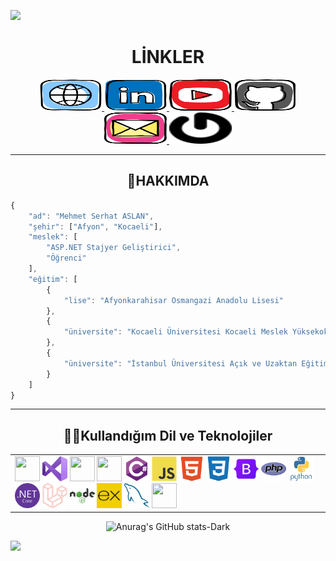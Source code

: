 <p>
    <img
        src="https://capsule-render.vercel.app/api?type=waving&height=200&color=gradient&text=Mehmet%20Serhat-nl-ASLAN&animation=twinkling&reversal=false%C2%A7ion=header&textBg=false&fontAlign=50&fontSize=40&fontColor=ffffff"></img>
</p>

<h1 align="center">
    LİNKLER
</h1>

<p align="center">
    <a href="https://benserhat.live/">
        <img height="50" width="100"
            src="./assets/1873909_world_social media_earth_website_world wide web_icon.svg" >
    </a>
    <a href="https://www.linkedin.com/in/mehmet-serhat-aslan-58272b28a/">
        <img height="50" width="100" src="./assets/1727490_linkedin_social media_job_network_icon.svg" >
    </a>
    <a href="https://www.youtube.com/@metamsa">
        <img height="50" width="100" src="./assets/1543314_network_youtube_social media_icon.svg" >
    </a>
    <a href="https://github.com/MetaMsa">
        <img height="50" width="100" src="./assets/1872635_social media_software_github_open source_developer_icon.svg" >
    </a>
    <a href="mailto:mserhataslan@hotmail.com">
        <img height="50" width="100" src="./assets/5066047_communication_email_envelope_letter_mail_icon.svg" >
    </a>
    <a href="https://mehmetserhataslan.link/">
        <img height="50" width="100" src="./assets/4691578_gravatar_icon.svg" >
    </a>
</p>

---

<h2 align="center">💁HAKKIMDA</h2>

```javascript
{
    "ad": "Mehmet Serhat ASLAN",
    "şehir": ["Afyon", "Kocaeli"],
    "meslek": [
        "ASP.NET Stajyer Geliştirici",
        "Öğrenci"
    ],
    "eğitim": [
        {
            "lise": "Afyonkarahisar Osmangazi Anadolu Lisesi"
        },
        {
            "üniversite": "Kocaeli Üniversitesi Kocaeli Meslek Yüksekokulu Bilgisayar Programcılığı"
        },
        {
            "üniversite": "İstanbul Üniversitesi Açık ve Uzaktan Eğitim Fakültesi Web Tasarımı ve Kodlama"
        }
    ]
}
```

---

<h2 align="center">👨‍💻Kullandığım Dil ve Teknolojiler</h2>
<table align="center">
  <tr>
    <td>
      <img src="https://cdn.jsdelivr.net/gh/devicons/devicon/icons/vscode/vscode-original.svg" width="40" height="40"/>
      <img src="https://raw.githubusercontent.com/devicons/devicon/refs/heads/master/icons/visualstudio/visualstudio-original.svg" width="40" height="40"/>
      <img src="https://cdn.jsdelivr.net/gh/devicons/devicon/icons/c/c-original.svg" width="40" height="40"/>
      <img src="https://cdn.jsdelivr.net/gh/devicons/devicon/icons/cplusplus/cplusplus-original.svg" width="40" height="40"/>
      <img src="https://raw.githubusercontent.com/devicons/devicon/refs/heads/master/icons/csharp/csharp-original.svg" width="40" height="40"/>
      <img src="https://raw.githubusercontent.com/devicons/devicon/master/icons/javascript/javascript-original.svg" width="40" height="40"/>
      <img src="https://raw.githubusercontent.com/devicons/devicon/refs/heads/master/icons/html5/html5-plain.svg" width="40" height="40"/>
      <img src="https://raw.githubusercontent.com/devicons/devicon/refs/heads/master/icons/css3/css3-plain.svg" width="40" height="40"/>
      <img src="https://raw.githubusercontent.com/devicons/devicon/refs/heads/master/icons/bootstrap/bootstrap-original.svg" width="40" height="40"/>
      <img src="https://raw.githubusercontent.com/devicons/devicon/refs/heads/master/icons/php/php-original.svg" width="40" height="40"/>
      <img src="https://raw.githubusercontent.com/devicons/devicon/master/icons/python/python-original-wordmark.svg" width="40" height="40"/>
      <img src="https://raw.githubusercontent.com/devicons/devicon/refs/heads/master/icons/dotnetcore/dotnetcore-original.svg" width="40" height="40"/>
      <img src="https://raw.githubusercontent.com/devicons/devicon/refs/heads/master/icons/laravel/laravel-line.svg" width="40" height="40"/>
      <img src="https://raw.githubusercontent.com/devicons/devicon/refs/heads/master/icons/nodejs/nodejs-original-wordmark.svg" width="40" height="40"/>
      <img src="./assets/express-js1720895488.logowik.com.webp" width="40" height="40"/>
      <img src="https://raw.githubusercontent.com/devicons/devicon/refs/heads/master/icons/mysql/mysql-original.svg" width="40" height="40"/>
      <img src="https://cdn.jsdelivr.net/gh/devicons/devicon@latest/icons/nextjs/nextjs-original.svg" width="40" height="40"/>
    </td>
  </tr>
</table>

<p align="center">
    <img src="https://github-readme-stats.vercel.app/api/top-langs/?username=metamsa&layout=donut-vertical&langs_count=20&theme=dark" alt="Anurag's GitHub stats-Dark">
</p>

<p>
    <img
        src="https://capsule-render.vercel.app/api?type=waving&height=100&color=gradient&section=footer"></img>
</p>
